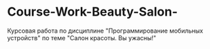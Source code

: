 # Course-Work-Beauty-Salon-
Курсовая работа по дисциплине "Программирование мобильных устройств" по теме "Салон красоты. Вы ужасны!"
